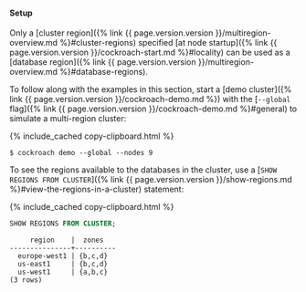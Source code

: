#### Setup

Only a [cluster region]({% link {{ page.version.version }}/multiregion-overview.md %}#cluster-regions) specified [at node startup]({% link {{ page.version.version }}/cockroach-start.md %}#locality) can be used as a [database region]({% link {{ page.version.version }}/multiregion-overview.md %}#database-regions).

To follow along with the examples in this section, start a [demo cluster]({% link {{ page.version.version }}/cockroach-demo.md %}) with the [`--global` flag]({% link {{ page.version.version }}/cockroach-demo.md %}#general) to simulate a multi-region cluster:

{% include_cached copy-clipboard.html %}
~~~ shell
$ cockroach demo --global --nodes 9
~~~

To see the regions available to the databases in the cluster, use a [`SHOW REGIONS FROM CLUSTER`]({% link {{ page.version.version }}/show-regions.md %}#view-the-regions-in-a-cluster) statement:

{% include_cached copy-clipboard.html %}
~~~ sql
SHOW REGIONS FROM CLUSTER;
~~~

~~~
     region    |  zones
---------------+----------
  europe-west1 | {b,c,d}
  us-east1     | {b,c,d}
  us-west1     | {a,b,c}
(3 rows)
~~~